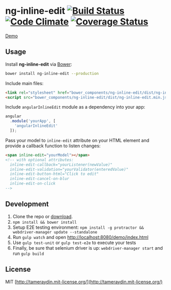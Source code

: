 # ng-inline-edit [![Build Status](http://img.shields.io/travis/tameraydin/ng-inline-edit/master.svg?style=flat-square)](https://travis-ci.org/tameraydin/ng-inline-edit) [![Code Climate](http://img.shields.io/codeclimate/github/tameraydin/ng-inline-edit.svg?style=flat-square)](https://codeclimate.com/github/tameraydin/ng-inline-edit/dist/ng-inline-edit.js) [![Coverage Status](https://img.shields.io/coveralls/tameraydin/ng-inline-edit/master.svg?style=flat-square)](https://coveralls.io/r/tameraydin/ng-inline-edit?branch=master)

[Demo](http://tamerayd.in/ng-inline-edit/)

## Usage

Install **ng-inline-edit** via [Bower](http://bower.io):
```bash
bower install ng-inline-edit --production
```

Include main files:
```html
<link rel="stylesheet" href="bower_components/ng-inline-edit/dist/ng-inline-edit.min.css">
<script src="bower_components/ng-inline-edit/dist/ng-inline-edit.min.js"></script>
```

Include ``angularInlineEdit`` module as a dependency into your app:
```javascript
angular
  .module('yourApp', [
    'angularInlineEdit'
  ]);
```

Pass your model to ``inline-edit`` attribute on your HTML element and provide a callback function to listen changes:
```html
<span inline-edit="yourModel"></span>
<!-- with optional attributes:
  inline-edit-callback="yourListener(newValue)"
  inline-edit-validation="yourValidator(enteredValue)"
  inline-edit-button-html="Click to edit"
  inline-edit-cancel-on-blur
  inline-edit-on-click
-->
```

## Development

1. Clone the repo or [download](https://github.com/tameraydin/ng-inline-edit/archive/master.zip).
2. ``npm install && bower install``
3. Setup E2E testing environment: ``npm install -g protractor && webdriver-manager update --standalone``
4. Run ``gulp watch`` and open [http://localhost:8080/demo/index.html](http://localhost:8080/demo/index.html)
5. Use ``gulp test-unit`` or ``gulp test-e2e`` to execute your tests
6. Finally, be sure that selenium driver is up: ``webdriver-manager start`` and run ``gulp build``

## License

MIT [http://tameraydin.mit-license.org/](http://tameraydin.mit-license.org/)
